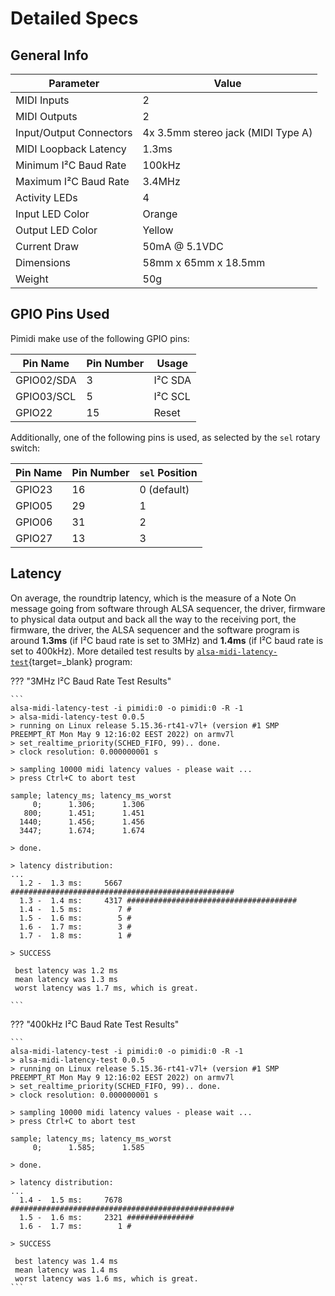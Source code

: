 # Detailed Specs

## General Info

| Parameter               | Value                              |
| ----------------------- | ---------------------------------- |
| MIDI Inputs             | 2                                  |
| MIDI Outputs            | 2                                  |
| Input/Output Connectors | 4x 3.5mm stereo jack (MIDI Type A) |
| MIDI Loopback Latency   | 1.3ms                              |
| Minimum I²C Baud Rate   | 100kHz                             |
| Maximum I²C Baud Rate   | 3.4MHz                             |
| Activity LEDs           | 4                                  |
| Input LED Color         | Orange                             |
| Output LED Color        | Yellow                             |
| Current Draw            | 50mA @ 5.1VDC                      |
| Dimensions              | 58mm x 65mm x 18.5mm               |
| Weight                  | 50g                                |

## GPIO Pins Used

Pimidi make use of the following GPIO pins:

| Pin Name   | Pin Number | Usage         |
| ---------- | ---------- | ------------- |
| GPIO02/SDA | 3          | I²C SDA       |
| GPIO03/SCL | 5          | I²C SCL       |
| GPIO22     | 15         | Reset         |

Additionally, one of the following pins is used, as selected by the `sel` rotary switch:

| Pin Name   | Pin Number | `sel` Position |
| ---------- | ---------- | -------------- |
| GPIO23     | 16         | 0 (default)    |
| GPIO05     | 29         | 1              |
| GPIO06     | 31         | 2              |
| GPIO27     | 13         | 3              |

## Latency

On average, the roundtrip latency, which is the measure of a Note On message going from software through ALSA sequencer, the driver, firmware to physical data output and back all the way to the receiving port, the firmware, the driver, the ALSA sequencer and the software program is around **1.3ms** (if I²C baud rate is set to 3MHz) and **1.4ms** (if I²C baud rate is set to 400kHz). More detailed test results by [`alsa-midi-latency-test`](https://github.com/koppi/alsa-midi-latency-test){target=_blank} program:

??? "3MHz I²C Baud Rate Test Results"

    ```
    alsa-midi-latency-test -i pimidi:0 -o pimidi:0 -R -1
    > alsa-midi-latency-test 0.0.5
    > running on Linux release 5.15.36-rt41-v7l+ (version #1 SMP PREEMPT_RT Mon May 9 12:16:02 EEST 2022) on armv7l
    > set_realtime_priority(SCHED_FIFO, 99).. done.
    > clock resolution: 0.000000001 s

    > sampling 10000 midi latency values - please wait ...
    > press Ctrl+C to abort test

    sample; latency_ms; latency_ms_worst
         0;      1.306;      1.306
       800;      1.451;      1.451
      1440;      1.456;      1.456
      3447;      1.674;      1.674

    > done.

    > latency distribution:
    ...
      1.2 -  1.3 ms:     5667 ##################################################
      1.3 -  1.4 ms:     4317 ######################################
      1.4 -  1.5 ms:        7 #
      1.5 -  1.6 ms:        5 #
      1.6 -  1.7 ms:        3 #
      1.7 -  1.8 ms:        1 #

    > SUCCESS

     best latency was 1.2 ms
     mean latency was 1.3 ms
     worst latency was 1.7 ms, which is great.

    ```

??? "400kHz I²C Baud Rate Test Results"

    ```
    alsa-midi-latency-test -i pimidi:0 -o pimidi:0 -R -1
    > alsa-midi-latency-test 0.0.5
    > running on Linux release 5.15.36-rt41-v7l+ (version #1 SMP PREEMPT_RT Mon May 9 12:16:02 EEST 2022) on armv7l
    > set_realtime_priority(SCHED_FIFO, 99).. done.
    > clock resolution: 0.000000001 s

    > sampling 10000 midi latency values - please wait ...
    > press Ctrl+C to abort test

    sample; latency_ms; latency_ms_worst
         0;      1.585;      1.585

    > done.

    > latency distribution:
    ...
      1.4 -  1.5 ms:     7678 ##################################################
      1.5 -  1.6 ms:     2321 ###############
      1.6 -  1.7 ms:        1 #

    > SUCCESS

     best latency was 1.4 ms
     mean latency was 1.4 ms
     worst latency was 1.6 ms, which is great.
    ```